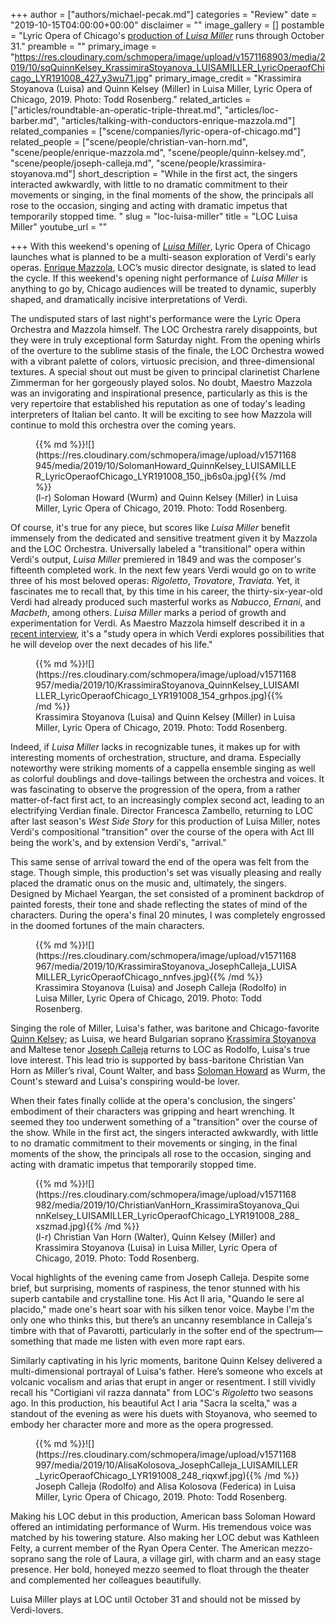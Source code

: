 +++
author = ["authors/michael-pecak.md"]
categories = "Review"
date = "2019-10-15T04:00:00+00:00"
disclaimer = ""
image_gallery = []
postamble = "Lyric Opera of Chicago's [production of _Luisa Miller_](https://www.lyricopera.org/productions/2019-20/luisa-miller/) runs through October 31."
preamble = ""
primary_image = "https://res.cloudinary.com/schmopera/image/upload/v1571168903/media/2019/10/sqQuinnKelsey_KrassimiraStoyanova_LUISAMILLER_LyricOperaofChicago_LYR191008_427_y3wu71.jpg"
primary_image_credit = "Krassimira Stoyanova (Luisa) and Quinn Kelsey (Miller) in Luisa Miller, Lyric Opera of Chicago, 2019. Photo: Todd Rosenberg."
related_articles = ["articles/roundtable-an-operatic-triple-threat.md", "articles/loc-barber.md", "articles/talking-with-conductors-enrique-mazzola.md"]
related_companies = ["scene/companies/lyric-opera-of-chicago.md"]
related_people = ["scene/people/christian-van-horn.md", "scene/people/enrique-mazzola.md", "scene/people/quinn-kelsey.md", "scene/people/joseph-calleja.md", "scene/people/krassimira-stoyanova.md"]
short_description = "While in the first act, the singers interacted awkwardly, with little to no dramatic commitment to their movements or singing, in the final moments of the show, the principals all rose to the occasion, singing and acting with dramatic impetus that temporarily stopped time. "
slug = "loc-luisa-miller"
title = "LOC Luisa Miller"
youtube_url = ""

+++
With this weekend's opening of [_Luisa Miller_](https://www.lyricopera.org/productions/2019-20/luisa-miller/), Lyric Opera of Chicago launches what is planned to be a multi-season exploration of Verdi's early operas. [Enrique Mazzola](/talking-with-conductors-enrique-mazzola/), LOC’s music director designate, is slated to lead the cycle. If this weekend's opening night performance of _Luisa Miller_ is anything to go by, Chicago audiences will be treated to dynamic, superbly shaped, and dramatically incisive interpretations of Verdi.

The undisputed stars of last night's performance were the Lyric Opera Orchestra and Mazzola himself. The LOC Orchestra rarely disappoints, but they were in truly exceptional form Saturday night. From the opening whirls of the overture to the sublime stasis of the finale, the LOC Orchestra wowed with a vibrant palette of colors, virtuosic precision, and three-dimensional textures. A special shout out must be given to principal clarinetist Charlene Zimmerman for her gorgeously played solos. No doubt, Maestro Mazzola was an invigorating and inspirational presence, particularly as this is the very repertoire that established his reputation as one of today's leading interpreters of Italian bel canto. It will be exciting to see how Mazzola will continue to mold this orchestra over the coming years.

<figure data-type="image">{{% md %}}![](https://res.cloudinary.com/schmopera/image/upload/v1571168945/media/2019/10/SolomanHoward_QuinnKelsey_LUISAMILLER_LyricOperaofChicago_LYR191008_150_jb6s0a.jpg){{% /md %}}

<figcaption>(l-r) Soloman Howard (Wurm) and Quinn Kelsey (Miller) in Luisa Miller, Lyric Opera of Chicago, 2019. Photo: Todd Rosenberg.</figcaption>

</figure>

Of course, it's true for any piece, but scores like _Luisa Miller_ benefit immensely from the dedicated and sensitive treatment given it by Mazzola and the LOC Orchestra. Universally labeled a "transitional" opera within Verdi's output, _Luisa Miller_ premiered in 1849 and was the composer's fifteenth completed work. In the next few years Verdi would go on to write three of his most beloved operas: _Rigoletto_, _Trovatore_, _Traviata_. Yet, it fascinates me to recall that, by this time in his career, the thirty-six-year-old Verdi had already produced such masterful works as _Nabucco_, _Ernani_, and _Macbeth_, among others. _Luisa Miller_ marks a period of growth and experimentation for Verdi. As Maestro Mazzola himself described it in a [recent interview](/talking-with-conductors-enrique-mazzola/), it's a "study opera in which Verdi explores possibilities that he will develop over the next decades of his life."

<figure data-type="image">{{% md %}}![](https://res.cloudinary.com/schmopera/image/upload/v1571168957/media/2019/10/KrassimiraStoyanova_QuinnKelsey_LUISAMILLER_LyricOperaofChicago_LYR191008_154_grhpos.jpg){{% /md %}}

<figcaption>Krassimira Stoyanova (Luisa) and Quinn Kelsey (Miller) in Luisa Miller, Lyric Opera of Chicago, 2019. Photo: Todd Rosenberg.</figcaption>

</figure>

Indeed, if _Luisa Miller_ lacks in recognizable tunes, it makes up for with interesting moments of orchestration, structure, and drama. Especially noteworthy were striking moments of a cappella ensemble singing as well as colorful doublings and dove-tailings between the orchestra and voices. It was fascinating to observe the progression of the opera, from a rather matter-of-fact first act, to an increasingly complex second act, leading to an electrifying Verdian finale. Director Francesca Zambello, returning to LOC after last season's _West Side Story_ for this production of Luisa Miller, notes Verdi's compositional "transition" over the course of the opera with Act III being the work's, and by extension Verdi's, "arrival."

This same sense of arrival toward the end of the opera was felt from the stage. Though simple, this production's set was visually pleasing and really placed the dramatic onus on the music and, ultimately, the singers. Designed by Michael Yeargan, the set consisted of a prominent backdrop of painted forests, their tone and shade reflecting the states of mind of the characters. During the opera's final 20 minutes, I was completely engrossed in the doomed fortunes of the main characters.

<figure data-type="image">{{% md %}}![](https://res.cloudinary.com/schmopera/image/upload/v1571168967/media/2019/10/KrassimiraStoyanova_JosephCalleja_LUISAMILLER_LyricOperaofChicago_nnfves.jpg){{% /md %}}

<figcaption>Krassimira Stoyanova (Luisa) and Joseph Calleja (Rodolfo) in Luisa Miller, Lyric Opera of Chicago, 2019. Photo: Todd Rosenberg.</figcaption>

</figure>

Singing the role of Miller, Luisa's father, was baritone and Chicago-favorite [Quinn Kelsey](/scene/people/quinn-kelsey/); as Luisa, we heard Bulgarian soprano [Krassimira Stoyanova](/scene/people/krassimira-stoyanova/) and Maltese tenor [Joseph Calleja](/scene/people/joseph-calleja/) returns to LOC as Rodolfo, Luisa's true love interest. This lead trio is supported by bass-baritone Christian Van Horn as Miller’s rival, Count Walter, and bass [Soloman Howard](/scene/people/soloman-howard/) as Wurm, the Count's steward and Luisa's conspiring would-be lover.

When their fates finally collide at the opera's conclusion, the singers' embodiment of their characters was gripping and heart wrenching. It seemed they too underwent something of a "transition" over the course of the show. While in the first act, the singers interacted awkwardly, with little to no dramatic commitment to their movements or singing, in the final moments of the show, the principals all rose to the occasion, singing and acting with dramatic impetus that temporarily stopped time.

<figure data-type="image">{{% md %}}![](https://res.cloudinary.com/schmopera/image/upload/v1571168982/media/2019/10/ChristianVanHorn_KrassimiraStoyanova_QuinnKelsey_LUISAMILLER_LyricOperaofChicago_LYR191008_288_xszmad.jpg){{% /md %}}

<figcaption>(l-r) Christian Van Horn (Walter), Quinn Kelsey (Miller) and Krassimira Stoyanova (Luisa) in Luisa Miller, Lyric Opera of Chicago, 2019. Photo: Todd Rosenberg.</figcaption>

</figure>

Vocal highlights of the evening came from Joseph Calleja. Despite some brief, but surprising, moments of raspiness, the tenor stunned with his superb cantabile and crystalline tone. His Act II aria, "Quando le sere al placido," made one's heart soar with his silken tenor voice. Maybe I'm the only one who thinks this, but there’s an uncanny resemblance in Calleja's timbre with that of Pavarotti, particularly in the softer end of the spectrum—something that made me listen with even more rapt ears.

Similarly captivating in his lyric moments, baritone Quinn Kelsey delivered a multi-dimensional portrayal of Luisa's father. Here’s someone who excels at volcanic vocalism and arias that erupt in anger or resentment. I still vividly recall his "Cortigiani vil razza dannata" from LOC's _Rigoletto_ two seasons ago. In this production, his beautiful Act I aria "Sacra la scelta," was a standout of the evening as were his duets with Stoyanova, who seemed to embody her character more and more as the opera progressed.

<figure data-type="image">{{% md %}}![](https://res.cloudinary.com/schmopera/image/upload/v1571168997/media/2019/10/AlisaKolosova_JosephCalleja_LUISAMILLER_LyricOperaofChicago_LYR191008_248_riqxwf.jpg){{% /md %}}

<figcaption>Joseph Calleja (Rodolfo) and Alisa Kolosova (Federica) in Luisa Miller, Lyric Opera of Chicago, 2019. Photo: Todd Rosenberg.</figcaption>

</figure>

Making his LOC debut in this production, American bass Soloman Howard offered an intimidating performance of Wurm. His tremendous voice was matched by his towering stature. Also making her LOC debut was Kathleen Felty, a current member of the Ryan Opera Center. The American mezzo-soprano sang the role of Laura, a village girl, with charm and an easy stage presence. Her bold, honeyed mezzo seemed to float through the theater and complemented her colleagues beautifully.

Luisa Miller plays at LOC until October 31 and should not be missed by Verdi-lovers.